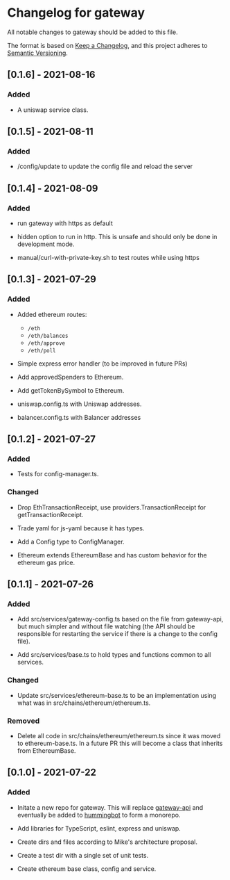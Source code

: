 # Changelog for gateway
All notable changes to gateway should be added to this file.

The format is based on [Keep a Changelog](https://keepachangelog.com/en/1.0.0/),
and this project adheres to [Semantic Versioning](https://semver.org/spec/v2.0.0.html).

## [0.1.6] - 2021-08-16

### Added

- A uniswap service class.

## [0.1.5] - 2021-08-11

### Added

- /config/update to update the config file and reload the server

## [0.1.4] - 2021-08-09

### Added

- run gateway with https as default

- hidden option to run in http. This is unsafe and should only be done in development mode.

- manual/curl-with-private-key.sh to test routes while using https

## [0.1.3] - 2021-07-29

### Added

- Added ethereum routes:
  - `/eth`
  - `/eth/balances`
  - `/eth/approve`
  - `/eth/poll`

- Simple express error handler (to be improved in future PRs)

- Add approvedSpenders to Ethereum.

- Add getTokenBySymbol to Ethereum.

- uniswap.config.ts with Uniswap addresses.

- balancer.config.ts with Balancer addresses

## [0.1.2] - 2021-07-27

### Added

- Tests for config-manager.ts.

### Changed

- Drop EthTransactionReceipt, use providers.TransactionReceipt for getTransactionReceipt.

- Trade yaml for js-yaml because it has types.

- Add a Config type to ConfigManager.

- Ethereum extends EthereumBase and has custom behavior for the ethereum gas price.


## [0.1.1] - 2021-07-26

### Added

- Add src/services/gateway-config.ts based on the file from gateway-api, but 
  much simpler and without file watching (the API should be responsible for 
  restarting the service if there is a change to the config file).

- Add src/services/base.ts to hold types and functions common to all services.

### Changed

- Update src/services/ethereum-base.ts to be an implementation using what was in
  src/chains/ethereum/ethereum.ts.

### Removed

- Delete all code in src/chains/ethereum/ethereum.ts since it was moved 
  to ethereum-base.ts. In a future PR this will become a class that inherits
  from EthereumBase.

## [0.1.0] - 2021-07-22

### Added

- Initate a new repo for gateway. This will replace [gateway-api](https://github.com/CoinAlpha/gateway-api) and eventually be added to [hummingbot](https://github.com/CoinAlpha/hummingbot) to form a monorepo.

- Add libraries for TypeScript, eslint, express and uniswap.

- Create dirs and files according to Mike's architecture proposal.

- Create a test dir with a single set of unit tests.

- Create ethereum base class, config and service.
